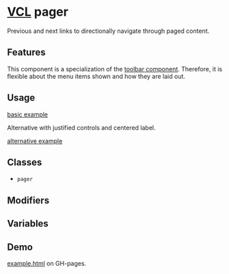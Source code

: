 # [VCL](https://vcl.github.io/) pager

Previous and next links to directionally navigate through paged content.

## Features

This component is a specialization of the
[toolbar component](https://github.com/vcl/toolbar).
Therefore, it is flexible about the menu items shown and how
they are laid out.

## Usage

[basic example](/demo/example-basic.html)

Alternative with justified controls and centered label.

[alternative example](/demo/example-alternative.html)

## Classes

- `pager`

## Modifiers

## Variables

## Demo

[example.html](/demo/example.html) on GH-pages.

